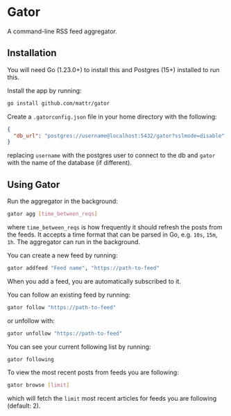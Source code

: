 # Gator

A command-line RSS feed aggregator.

## Installation

You will need Go (1.23.0+) to install this and Postgres (15+) installed to run this.

Install the app by running:

```bash
go install github.com/mattr/gator
```

Create a `.gatorconfig.json` file in your home directory with the following:

```json
{
  "db_url": "postgres://username@localhost:5432/gator?sslmode=disable"
}
```

replacing `username` with the postgres user to connect to the db and `gator` with the name of the database (if
different).

## Using Gator

Run the aggregator in the background:

```bash
gator agg [time_between_reqs]
```

where `time_between_reqs` is how frequently it should refresh the posts from the feeds. It accepts a time format that
can be parsed in Go, e.g. `10s`, `15m`, `1h`. The aggregator can run in the background.

You can create a new feed by running:

```bash
gator addfeed "Feed name", "https://path-to-feed"
```

When you add a feed, you are automatically subscribed to it.

You can follow an existing feed by running:

```bash
gator follow "https://path-to-feed"
```

or unfollow with:

```bash
gator unfollow "https://path-to-feed"
```

You can see your current following list by running:

```bash
gator following
```

To view the most recent posts from feeds you are following:

```bash
gator browse [limit]
```

which will fetch the `limit` most recent articles for feeds you are following (default: 2).
